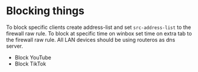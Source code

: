 # Blocking things

To block specific clients create address-list and set `src-address-list` to the firewall raw rule.
To block at specific time on winbox set time on extra tab to the firewall raw rule.
All LAN devices should be using routeros as dns server.

- Block YouTube
- Block TikTok
